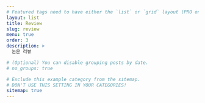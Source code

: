 ```yaml
---
# Featured tags need to have either the `list` or `grid` layout (PRO only).
layout: list
title: Review
slug: review
menu: true
order: 3
description: >
  논문 리뷰

# (Optional) You can disable grouping posts by date.
# no_groups: true

# Exclude this example category from the sitemap.
# DON'T USE THIS SETTING IN YOUR CATEGORIES!
sitemap: true
---
```

